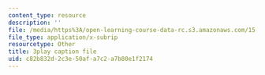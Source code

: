 ```yaml
---
content_type: resource
description: ''
file: /media/https%3A/open-learning-course-data-rc.s3.amazonaws.com/15-071-the-analytics-edge-spring-2017/c82b832d2c3e50afa7c2a7b80e1f2174_Mge-sj1UVFM.vtt
file_type: application/x-subrip
resourcetype: Other
title: 3play caption file
uid: c82b832d-2c3e-50af-a7c2-a7b80e1f2174
---
```

